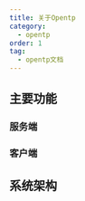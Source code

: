 ```yaml
---
title: 关于Opentp
category:
  - opentp
order: 1
tag:
  - opentp文档
---
```


## 主要功能
### 服务端
### 客户端
## 系统架构
